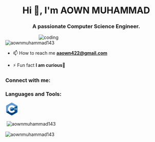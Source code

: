 <h1 align="center">Hi 👋, I'm AOWN MUHAMMAD</h1>
<h3 align="center">A passionate Computer Science Engineer.</h3>

<img align="right" alt="coding" width="400" src="https://i.pinimg.com/originals/54/e3/7d/54e37d8074ebcde1d96c77d7b2a7f310.gif">

<p align="left"> <img src="https://komarev.com/ghpvc/?username=aownmuhammad143&label=Profile%20views&color=0e75b6&style=flat" alt="aownmuhammad143" /> </p>

- 📫 How to reach me **aaown422@gmail.com**

- ⚡ Fun fact **I am curious🤔**

<h3 align="left">Connect with me:</h3>
<p align="left">
</p>

<h3 align="left">Languages and Tools:</h3>
<p align="left"> <a href="https://www.w3schools.com/cpp/" target="_blank" rel="noreferrer"> <img src="https://raw.githubusercontent.com/devicons/devicon/master/icons/cplusplus/cplusplus-original.svg" alt="cplusplus" width="40" height="40"/> </a> </p>

<p>&nbsp;<img align="center" src="https://github-readme-stats.vercel.app/api?username=aownmuhammad143&show_icons=true&locale=en" alt="aownmuhammad143" /></p>

<p><img align="center" src="https://github-readme-streak-stats.herokuapp.com/?user=aownmuhammad143&" alt="aownmuhammad143" /></p>
